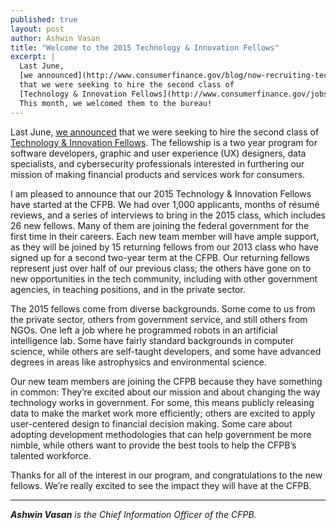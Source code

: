 ```yaml
---
published: true
layout: post
author: Ashwin Vasan
title: "Welcome to the 2015 Technology & Innovation Fellows"
excerpt: |
  Last June,
  [we announced](http://www.consumerfinance.gov/blog/now-recruiting-technology-innovation-fellows-for-2015/)
  that we were seeking to hire the second class of
  [Technology & Innovation Fellows](http://www.consumerfinance.gov/jobs/technology-innovation-fellows/).
  This month, we welcomed them to the bureau!
---
```


Last June,
[we announced](http://www.consumerfinance.gov/blog/now-recruiting-technology-innovation-fellows-for-2015/)
that we were seeking to hire the second class of
[Technology & Innovation Fellows](http://www.consumerfinance.gov/jobs/technology-innovation-fellows/).
The fellowship is a two year program for software developers,
graphic and user experience (UX) designers, data specialists,
and cybersecurity professionals interested in furthering our mission of
making financial products and services work for consumers.

I am pleased to announce that our 2015 Technology & Innovation Fellows
have started at the CFPB.
We had over 1,000 applicants, months of résumé reviews, and a series of
interviews to bring in the 2015 class, which includes 26 new fellows.
Many of them are joining the federal government
for the first time in their careers.
Each new team member will have ample support, as they will be joined by 15
returning fellows from our 2013 class who have signed up for a second
two-year term at the CFPB.
Our returning fellows represent just over half of our previous class;
the others have gone on to new opportunities in the tech community,
including with other government agencies, in teaching positions,
and in the private sector.

The 2015 fellows come from diverse backgrounds.
Some come to us from the private sector, others from government service,
and still others from NGOs.
One left a job where he programmed robots in an artificial intelligence lab.
Some have fairly standard backgrounds in computer science,
while others are self-taught developers, and some have advanced degrees
in areas like astrophysics and environmental science.

Our new team members are joining the CFPB because they have something in common:
They’re excited about our mission and about changing
the way technology works in government.
For some, this means publicly releasing data to make the market
work more efficiently; others are excited to apply user-centered design
to financial decision making.
Some care about adopting development methodologies that
can help government be more nimble, while others want to provide the best tools
to help the CFPB’s talented workforce.
 
Thanks for all of the interest in our program,
and congratulations to the new fellows.
We’re really excited to see the impact they will have at the CFPB.

---

_**Ashwin Vasan** is the Chief Information Officer of the CFPB._

